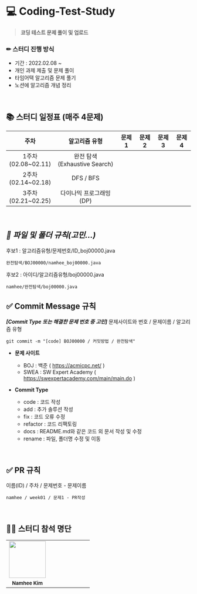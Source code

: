 # 💻 Coding-Test-Study
> **코딩 테스트 문제 풀이 및 업로드**

### ✏ 스터디 진행 방식
+ 기간 : 2022.02.08 ~
+ 개인 과제 제출 및 문제 풀이
+ 타임어택 알고리즘 문제 풀기
+ 노션에 알고리즘 개념 정리  

</br>


## 📚 스터디 일정표 (매주 4문제)

주차 | 알고리즘 유형 | 문제1 | 문제2 | 문제3 | 문제4
:--: | :--: | :--: | :--: | :--: | :--:
1주차</br>(02.08~02.11) | 완전 탐색 </br> (Exhaustive Search) | | | |
2주차</br>(02.14~02.18) | DFS / BFS | | | |
3주차</br>(02.21~02.25) | 다이나믹 프로그래밍 (DP) | | | |

</br>

## ***📂 파일 및 폴더 규칙(고민...)***
후보1 : 알고리즘유형/문제번호/ID_boj00000.java 
```
완전탐색/BOJ00000/namhee_boj00000.java
```
후보2 : 아이디/알고리즘유형/boj00000.java 
```
namhee/완전탐색/boj00000.java
```

## ✅ Commit Message 규칙
***[Commit Type 또는 해결한 문제 번호 중 고민]*** 문제사이트와 번호 / 문제이름 / 알고리즘 유형
```
git commit -m "[code] BOJ00000 / 커밋방법 / 완전탐색"
```
+ **문제 사이트**
  + BOJ : 백준 ( https://acmicpc.net/ )
  + SWEA : SW Expert Academy ( https://swexpertacademy.com/main/main.do )

+ **Commit Type**
  + code : 코드 작성
  + add : 추가 솔루션 작성
  + fix : 코드 오류 수정
  + refactor : 코드 리팩토링
  + docs : README.md와 같은 코드 외 문서 작성 및 수정
  + rename : 파일, 폴더명 수정 및 이동
</br>

## ✅ PR 규칙
이름(ID) / 주차 / 문제번호 - 문제이름
```
namhee / week01 / 문제1 - PR작성
```

</br>

## 👨‍💻 스터디 참석 명단
<table>
  <tr>
    <td align="center"><a href="https://github.com/nhee0410"><img src="https://avatars.githubusercontent.com/u/49919262?v=4?s=100" width="100px;" alt=""></td>
    <td align="center"><a href="" width="100px;" alt=""></td>
    <td align="center"><a href="" width="100px;" alt=""></td>
    <td align="center"><a href="" width="100px;" alt=""></td>
    <td align="center"><a href="" width="100px;" alt=""></td>
    <td align="center"><a href="" width="100px;" alt=""></td>
    <td align="center"><a href="" width="100px;" alt=""></td>
    <td align="center"><a href="" width="100px;" alt=""></td>
  </tr>
  <tr>
    <td align="center"><sub><b>Namhee Kim</b></td>
    <td align="center"><sub><b></b></td>
    <td align="center"><sub><b></b></td>
    <td align="center"><sub><b></b></td>
    <td align="center"><sub><b></b></td>
    <td align="center"><sub><b></b></td>
    <td align="center"><sub><b></b></td>
    <td align="center"><sub><b></b></td>
  </tr>
</table>
